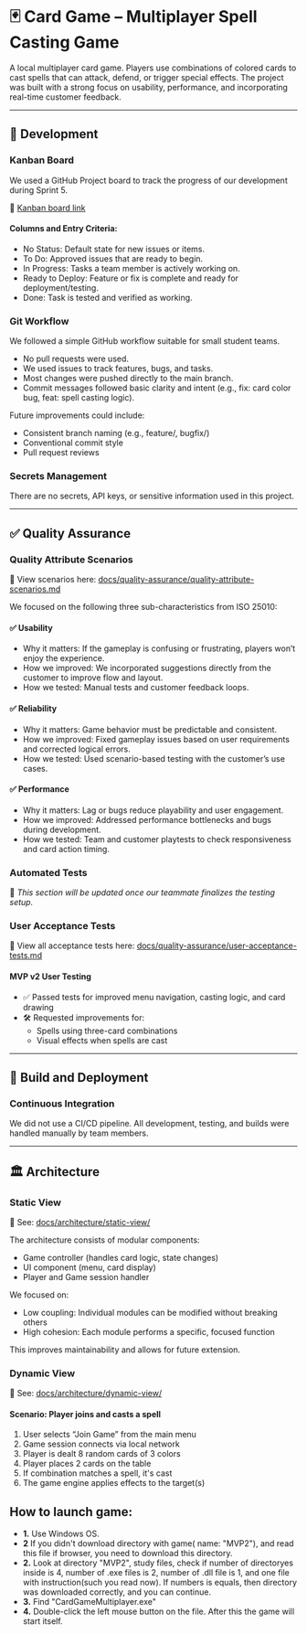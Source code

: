 # 🃏 Card Game – Multiplayer Spell Casting Game

A local multiplayer card game. Players use combinations of colored cards to cast spells that can attack, defend, or trigger special effects. The project was built with a strong focus on usability, performance, and incorporating real-time customer feedback.

---

## 🚧 Development

### Kanban Board

We used a GitHub Project board to track the progress of our development during Sprint 5.

🔗 [Kanban board link](https://github.com/orgs/Team43CardGame/projects/6)

#### Columns and Entry Criteria:
- No Status: Default state for new issues or items.
- To Do: Approved issues that are ready to begin.
- In Progress: Tasks a team member is actively working on.
- Ready to Deploy: Feature or fix is complete and ready for deployment/testing.
- Done: Task is tested and verified as working.

### Git Workflow

We followed a simple GitHub workflow suitable for small student teams.

- No pull requests were used.
- We used issues to track features, bugs, and tasks.
- Most changes were pushed directly to the main branch.
- Commit messages followed basic clarity and intent (e.g., fix: card color bug, feat: spell casting logic).

Future improvements could include:
- Consistent branch naming (e.g., feature/, bugfix/)
- Conventional commit style
- Pull request reviews

### Secrets Management

There are no secrets, API keys, or sensitive information used in this project.

---

## ✅ Quality Assurance

### Quality Attribute Scenarios

📄 View scenarios here: [docs/quality-assurance/quality-attribute-scenarios.md](docs/quality-assurance/quality-attribute-scenarios.md)

We focused on the following three sub-characteristics from ISO 25010:

#### ✅ Usability
- Why it matters: If the gameplay is confusing or frustrating, players won’t enjoy the experience.
- How we improved: We incorporated suggestions directly from the customer to improve flow and layout.
- How we tested: Manual tests and customer feedback loops.

#### ✅ Reliability
- Why it matters: Game behavior must be predictable and consistent.
- How we improved: Fixed gameplay issues based on user requirements and corrected logical errors.
- How we tested: Used scenario-based testing with the customer’s use cases.

#### ✅ Performance
- Why it matters: Lag or bugs reduce playability and user engagement.
- How we improved: Addressed performance bottlenecks and bugs during development.
- How we tested: Team and customer playtests to check responsiveness and card action timing.

### Automated Tests

🧪 *This section will be updated once our teammate finalizes the testing setup.*

### User Acceptance Tests

📄 View all acceptance tests here: [docs/quality-assurance/user-acceptance-tests.md](docs/quality-assurance/user-acceptance-tests.md)

#### MVP v2 User Testing

- ✅ Passed tests for improved menu navigation, casting logic, and card drawing
- 🛠 Requested improvements for:
  - Spells using three-card combinations
  - Visual effects when spells are cast

---

## 🚀 Build and Deployment

### Continuous Integration

We did not use a CI/CD pipeline. All development, testing, and builds were handled manually by team members.

---

## 🏛 Architecture

### Static View

📄 See: [docs/architecture/static-view/](docs/architecture/static-view/)

The architecture consists of modular components:
- Game controller (handles card logic, state changes)
- UI component (menu, card display)
- Player and Game session handler

We focused on:
- Low coupling: Individual modules can be modified without breaking others
- High cohesion: Each module performs a specific, focused function

This improves maintainability and allows for future extension.

### Dynamic View

📄 See: [docs/architecture/dynamic-view/](docs/architecture/dynamic-view/)

#### Scenario: Player joins and casts a spell

1. User selects “Join Game” from the main menu
2. Game session connects via local network
3. Player is dealt 8 random cards of 3 colors
4. Player places 2 cards on the table
5. If combination matches a spell, it's cast
6. The game engine applies effects to the target(s)

## How to launch game:
- **1.** Use Windows OS.
- **2** If you didn't download directory with game( name: "MVP2"), and read this file if browser, you need to download this directory.
- **2.** Look at directory "MVP2", study files, check if number of directoryes inside is 4, number of .exe files is 2, number of .dll file is 1, and one file with instruction(such you read now). If numbers is equals, then directory was downloaded correctly, and you can continue.
- **3.** Find "CardGameMultiplayer.exe"
- **4.** Double-click the left mouse button on the file. After this the game will start itself.
